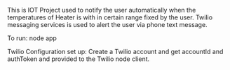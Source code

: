 This is IOT Project used to notify the user automatically when the temperatures
of Heater is with in certain range fixed by the user. Twilio messaging services is used 
to alert the user via phone text message.  

To run:
node app

Twilio Configuration set up:
 Create a Twilio account and get accountId and authToken and provided to the
 Twilio node client.